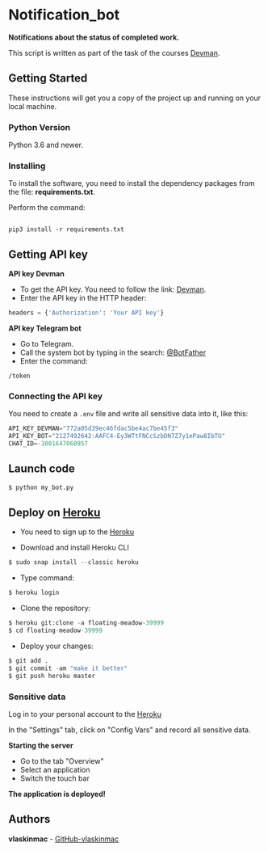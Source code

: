 # Notification_bot

**Notifications about the status of completed work.**


This script is written as part of the task of the courses [Devman](https://dvmn.org).


## Getting Started

These instructions will get you a copy of the project up and running on your local machine.

### Python Version

Python 3.6 and newer.

### Installing

To install the software, you need to install the dependency packages from the file: **requirements.txt**.

Perform the command:

```

pip3 install -r requirements.txt

```

## Getting API key

**API key Devman**

- To get the API key. You need to follow the link: [Devman](https://dvmn.org).
- Enter the API key in the HTTP header:

```python
headers = {'Authorization': 'Your API key'}

```

**API key Telegram bot**

- Go to Telegram. 
- Call the system bot by typing in the search: [@BotFather](https://telegram.me/BotFather) 
- Enter the command:
```
/token
```


### Connecting the API key

You need to create a `.env` file and write all sensitive data into it, like this:

```python
API_KEY_DEVMAN="772a05d39ec46fdac5be4ac7be45f3"
API_KEY_BOT="2127492642:AAFC4-Ey3WTtFNCcSzbDN7Z7y1ePaw8IbTU"
CHAT_ID=-1001647060957
```

## Launch code


```python
$ python my_bot.py 
```

## Deploy on [Heroku](https://heroku.com/)

- You need to sign up to the [Heroku](https://heroku.com/)


- Download and install Heroku CLI
```python
$ sudo snap install --classic heroku
```
- Type command:
```python
$ heroku login
```
- Clone the repository:
```python
$ heroku git:clone -a floating-meadow-39999
$ cd floating-meadow-39999
```
- Deploy your changes:
```python
$ git add .
$ git commit -am "make it better"
$ git push heroku master
```
### Sensitive data
Log in to your personal account to the [Heroku](https://heroku.com/)

In the "Settings" tab, click on "Config Vars" and record all
sensitive data.

**Starting the server**

- Go to the tab "Overview"
- Select an application
- Switch the touch bar

**The application is deployed!**


## Authors

**vlaskinmac**  - [GitHub-vlaskinmac](https://github.com/vlaskinmac/)
